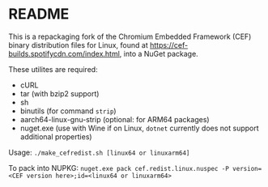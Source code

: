 # README

This is a repackaging fork of the Chromium Embedded Framework (CEF) 
binary distribution files for Linux, found at 
https://cef-builds.spotifycdn.com/index.html, into a NuGet package.

These utilites are required:

 - cURL
 - tar (with bzip2 support)
 - sh
 - binutils (for command `strip`)
 - aarch64-linux-gnu-strip (optional: for ARM64 packages)
 - nuget.exe (use with Wine if on Linux, `dotnet` currently does not support additional properties)
 
Usage: `./make_cefredist.sh [linux64 or linuxarm64]`

To pack into NUPKG: 
`nuget.exe pack cef.redist.linux.nuspec -P version=<CEF version here>;id=<linux64 or linuxarm64>`

